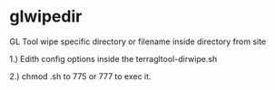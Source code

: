 # glwipedir


GL Tool wipe specific directory or filename inside directory from site



1.) Edith config options inside the terragltool-dirwipe.sh

2.) chmod .sh to 775 or 777 to exec it.


